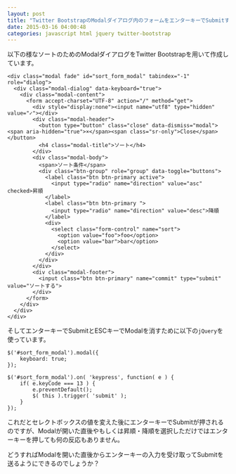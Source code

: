 ```yaml
---
layout: post
title: "Twitter BootstrapのModalダイアログ内のフォームをエンターキーでSubmitする方法"
date: 2015-03-16 04:00:48
categories: javascript html jquery twitter-bootstrap
---
```

<p>以下の様なソートのためのModalダイアログをTwitter Bootstrapを用いて作成しています。</p>

<pre><code>&lt;div class="modal fade" id="sort_form_modal" tabindex="-1" role="dialog"&gt;
  &lt;div class="modal-dialog" data-keyboard="true"&gt;
    &lt;div class="modal-content"&gt;
      &lt;form accept-charset="UTF-8" action="/" method="get"&gt;
        &lt;div style="display:none"&gt;&lt;input name="utf8" type="hidden" value="✓"&gt;&lt;/div&gt;
        &lt;div class="modal-header"&gt;
          &lt;button type="button" class="close" data-dismiss="modal"&gt;&lt;span aria-hidden="true"&gt;×&lt;/span&gt;&lt;span class="sr-only"&gt;Close&lt;/span&gt;&lt;/button&gt;
          &lt;h4 class="modal-title"&gt;ソート&lt;/h4&gt;
        &lt;/div&gt;
        &lt;div class="modal-body"&gt;
          &lt;span&gt;ソート条件&lt;/span&gt; 
          &lt;div class="btn-group" role="group" data-toggle="buttons"&gt;
            &lt;label class="btn btn-primary active"&gt;
              &lt;input type="radio" name="direction" value="asc" checked&gt;昇順
            &lt;/label&gt;
            &lt;label class="btn btn-primary "&gt;
              &lt;input type="radio" name="direction" value="desc"&gt;降順
            &lt;/label&gt;
            &lt;div&gt;
              &lt;select class="form-control" name="sort"&gt;
                &lt;option value="foo"&gt;foo&lt;/option&gt;
                &lt;option value="bar"&gt;bar&lt;/option&gt;  
              &lt;/select&gt;
            &lt;/div&gt;
          &lt;/div&gt;
        &lt;/div&gt;
        &lt;div class="modal-footer"&gt;
          &lt;input class="btn btn-primary" name="commit" type="submit" value="ソートする"&gt;
        &lt;/div&gt;
      &lt;/form&gt;
    &lt;/div&gt;
  &lt;/div&gt;
&lt;/div&gt;
</code></pre>

<p>そしてエンターキーでSubmitとESCキーでModalを消すために以下の<code>jQuery</code>を使っています。</p>

<pre><code>$('#sort_form_modal').modal({
    keyboard: true;
});

$('#sort_form_modal').on( 'keypress', function( e ) {
    if( e.keyCode === 13 ) {
        e.preventDefault();
        $( this ).trigger( 'submit' );
    }
});
</code></pre>

<p>これだとセレクトボックスの値を変えた後にエンターキーでSubmitが押されるのですが、Modalが開いた直後やもしくは昇順・降順を選択しただけではエンターキーを押しても何の反応もありません。</p>

<p>どうすればModalを開いた直後からエンターキーの入力を受け取ってSubmitを送るようにできるのでしょうか？</p>
